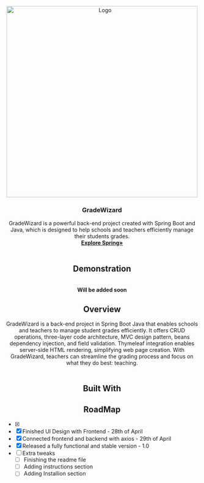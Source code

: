 <!-- PROJECT LOGO -->
<br />
<div align="center">
    <img src="https://i.imgur.com/lgHkWf1.gif" alt="Logo" width="500" height="500">
  </a>

  <h3 align="center">GradeWizard</h3>

  <p align="center">
    GradeWizard is a powerful back-end project created with Spring Boot and Java, which is designed to help schools and teachers efficiently manage their students grades. 
    <br />
    <a href="https://spring.io/"><strong>Explore Spring»</strong></a>
    <br />
    <br />
    <h2><a>Demonstration</a></h2>
    <br />
    <strong>Will be added soon</strong>
    <br />
    
  </p>
  

  
  <h2 align="center"><a>Overview</a></h2>

  <p align="center">
   GradeWizard is a back-end project in Spring Boot Java that enables schools and teachers to manage student grades efficiently. It offers CRUD operations, three-layer code architecture, MVC design pattern, beans dependency injection, and field validation. Thymeleaf integration enables server-side HTML rendering, simplifying web page creation. With GradeWizard, teachers can streamline the grading process and focus on what they do best: teaching.
    <br />
        <br />
      </p>
    
  <h2 align="center"><a>Built With</a></h2>
    <p align="center">
      </p>
</div>


<h2 align="center"><a>RoadMap</a></h2>

   - [x] 
- [x] Finished UI Design with Frontend - 28th of April
- [x] Connected frontend and backend with axios - 29th of April
- [x] Released a fully functional and stable version - 1.0
- [ ] Extra tweaks
    - [ ] Finishing the readme file
    - [ ] Adding instructions section
    - [ ] Adding Installion section

</div>





